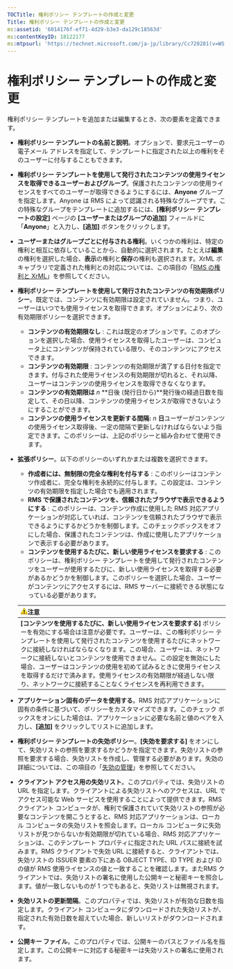 ```yaml
---
TOCTitle: 権利ポリシー テンプレートの作成と変更
Title: 権利ポリシー テンプレートの作成と変更
ms:assetid: '6014176f-ef71-4d29-b3e3-da129c18563d'
ms:contentKeyID: 18122177
ms:mtpsurl: 'https://technet.microsoft.com/ja-jp/library/Cc720281(v=WS.10)'
---
```


権利ポリシー テンプレートの作成と変更
=====================================

権利ポリシー テンプレートを追加または編集するとき、次の要素を定義できます。

-   **権利ポリシー テンプレートの名前と説明**。オプションで、要求元ユーザーの電子メール アドレスを指定して、テンプレートに指定された以上の権利をそのユーザーに付与することもできます。
-   **権利ポリシー テンプレートを使用して発行されたコンテンツの使用ライセンスを取得できるユーザーおよびグループ**。保護されたコンテンツの使用ライセンスをすべてのユーザーが取得できるようにするには、**Anyone** グループを指定します。Anyone は RMS によって認識される特殊なグループです。この特殊なグループをテンプレートに追加するには、**\[権利ポリシー テンプレートの設定\]** ページの **\[ユーザーまたはグループの追加\]** フィールドに「**Anyone**」と入力し、**\[追加\]** ボタンをクリックします。
-   **ユーザーまたはグループごとに付与される権利**。いくつかの権利は、特定の権利と相互に依存していることから、自動的に選択されます。たとえば**編集**の権利を選択した場合、**表示**の権利と**保存**の権利も選択されます。XrML ボキャブラリで定義された権利との対応については、この項目の「[RMS の権利と XrML](https://technet.microsoft.com/7eb5cdd1-cd48-4b2b-96b6-fc74f7b42e7f)」を参照してください。
-   **権利ポリシー テンプレートを使用して発行されたコンテンツの有効期限ポリシー**。既定では、コンテンツに有効期限は設定されていません。つまり、ユーザーはいつでも使用ライセンスを取得できます。オプションにより、次の有効期限ポリシーを選択できます。
    -   **コンテンツの有効期限なし** : これは既定のオプションです。このオプションを選択した場合、使用ライセンスを取得したユーザーは、コンピュータ上にコンテンツが保持されている限り、そのコンテンツにアクセスできます。
    -   **コンテンツの有効期限** : コンテンツの有効期限が満了する日付を指定できます。付与された使用ライセンスの有効期限が切れると、それ以降、ユーザーはコンテンツの使用ライセンスを取得できなくなります。
    -   **コンテンツの有効期限は** *n* **日後 (発行日から)**発行後の経過日数を指定して、その日以降、コンテンツの使用ライセンスが取得できないようにすることができます。
    -   **コンテンツの使用ライセンスを更新する間隔:** *n* **日**ユーザーがコンテンツの使用ライセンス取得後、一定の間隔で更新しなければならないよう指定できます。このポリシーは、上記のポリシーと組み合わせて使用できます。
-   **拡張ポリシー**。以下のポリシーのいずれかまたは複数を選択できます。
    -   **作成者には、無制限の完全な権利を付与する** : このポリシーはコンテンツ作成者に、完全な権利を永続的に付与します。この設定は、コンテンツの有効期限を指定した場合でも適用されます。
    -   **RMS で保護されたコンテンツを、信頼されたブラウザで表示できるようにする** : このポリシーは、コンテンツ作成に使用した RMS 対応アプリケーションが対応していれば、コンテンツを信頼されたブラウザで表示できるようにするかどうかを制御します。このチェックボックスをオフにした場合、保護されたコンテンツは、作成に使用したアプリケーションで表示する必要があります。
    -   **コンテンツを使用するたびに、新しい使用ライセンスを要求する** : このポリシーは、権利ポリシー テンプレートを使用して発行されたコンテンツをユーザーが使用するたびに、新しい使用ライセンスを取得する必要があるかどうかを制御します。このポリシーを選択した場合、ユーザーがコンテンツにアクセスするには、RMS サーバーに接続できる状態になっている必要があります。

    | ![](images/Cc720281.Caution(WS.10).gif)注意                                                                                                                                                                                                                                                                                                                                                                                                                                                                           |
    |----------------------------------------------------------------------------------------------------------------------------------------------------------------------------------------------------------------------------------------------------------------------------------------------------------------------------------------------------------------------------------------------------------------------------------------------------------------------------------------------------------------------------------------------------|
    | **\[コンテンツを使用するたびに、新しい使用ライセンスを要求する\]** ポリシーを有効にする場合は注意が必要です。ユーザーは、この権利ポリシー テンプレートを使用して発行されたコンテンツを使用するたびにネットワークに接続しなければならなくなります。この場合、ユーザーは、ネットワークに接続しないとコンテンツを使用できません。この設定を無効にした場合、ユーザーはコンテンツの使用を初めて試みるときに使用ライセンスを取得するだけで済みます。使用ライセンスの有効期限が経過しない限り、ネットワークに接続することなくライセンスを再利用できます。 |

-   **アプリケーション固有のデータを使用する**。RMS 対応アプリケーションに固有の条件に基づいて、ポリシーをカスタマイズできます。このチェック ボックスをオンにした場合は、アプリケーションに必要な名前と値のペアを入力し、**\[追加\]** をクリックしてリストに追加します。
-   **権利ポリシー テンプレートの失効ポリシー**。**\[失効を要求する\]** をオンにして、失効リストの参照を要求するかどうかを指定できます。失効リストの参照を要求する場合、失効リストを作成し、管理する必要があります。失効の詳細については、この項目の「[失効の管理](https://technet.microsoft.com/df732a7d-1fb0-4845-87ca-fab4bc5f98a0)」を参照してください。
-   **クライアント アクセス用の失効リスト**。このプロパティでは、失効リストの URL を指定します。クライアントによる失効リストへのアクセスは、URL でアクセス可能な Web サービスを使用することによって提供できます。RMS クライアント コンピュータが、権利で保護されていて失効リストの参照が必要なコンテンツを開こうとすると、RMS 対応アプリケーションは、ローカル コンピュータの失効リストを照会します。ローカル コンピュータに失効リストが見つからないか有効期限が切れている場合、RMS 対応アプリケーションは、このテンプレート プロパティに指定された URL パスに接続を試みます。RMS クライアントで失効 URL に接続すると、クライアントでは、失効リストの ISSUER 要素の下にある OBJECT TYPE、ID TYPE および ID の値が RMS 使用ライセンスの値と一致することを確認します。またRMS クライアントでは、失効リストの署名に使用した公開キーと秘密キーを照合します。値が一致しないものが 1 つでもあると、失効リストは無視されます。
-   **失効リストの更新間隔**。このプロパティでは、失効リストが有効な日数を指定します。クライアント コンピュータにダウンロードされた失効リストが、指定された有効日数を超えていた場合、新しいリストがダウンロードされます。
-   **公開キー ファイル**。このプロパティでは、公開キーのパスとファイル名を指定します。この公開キーに対応する秘密キーは失効リストの署名に使用されます。
